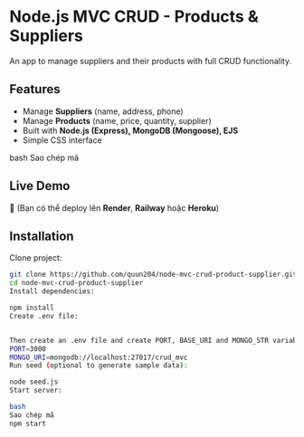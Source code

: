 # Node.js MVC CRUD - Products & Suppliers

An app to manage suppliers and their products with full CRUD functionality.

## Features
- Manage **Suppliers** (name, address, phone)
- Manage **Products** (name, price, quantity, supplier)
- Built with **Node.js (Express), MongoDB (Mongoose), EJS**
- Simple CSS interface


bash
Sao chép mã

## Live Demo
🚀 (Bạn có thể deploy lên **Render**, **Railway** hoặc **Heroku**)

## Installation
Clone project:
```bash
git clone https://github.com/quun204/node-mvc-crud-product-supplier.git
cd node-mvc-crud-product-supplier
Install dependencies:

npm install
Create .env file:


Then create an .env file and create PORT, BASE_URI and MONGO_STR variables and specify values. To execute this project just type
PORT=3000
MONGO_URI=mongodb://localhost:27017/crud_mvc
Run seed (optional to generate sample data):

node seed.js
Start server:

bash
Sao chép mã
npm start
